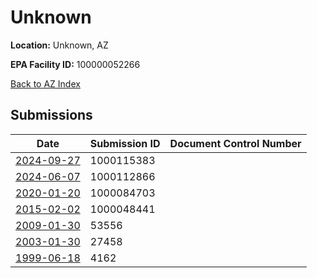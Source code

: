 # Unknown

**Location:** Unknown, AZ

**EPA Facility ID:** 100000052266

[Back to AZ Index](../../index.md)

## Submissions

| Date | Submission ID | Document Control Number |
|------|--------------|-------------------------|
| [2024-09-27](submissions/1000115383.md) | 1000115383 |  |
| [2024-06-07](submissions/1000112866.md) | 1000112866 |  |
| [2020-01-20](submissions/1000084703.md) | 1000084703 |  |
| [2015-02-02](submissions/1000048441.md) | 1000048441 |  |
| [2009-01-30](submissions/53556.md) | 53556 |  |
| [2003-01-30](submissions/27458.md) | 27458 |  |
| [1999-06-18](submissions/4162.md) | 4162 |  |
